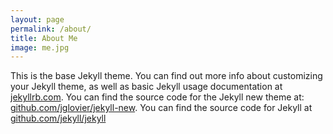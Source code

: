 ```yaml
---
layout: page
permalink: /about/
title: About Me
image: me.jpg
---
```



This is the base Jekyll theme. You can find out more info about customizing your Jekyll theme, as well as basic Jekyll usage documentation at [jekyllrb.com](http://jekyllrb.com/). You can find the source code for the Jekyll new theme at: [github.com/jglovier/jekyll-new](https://github.com/jglovier/jekyll-new). You can find the source code for Jekyll at [github.com/jekyll/jekyll](https://github.com/jekyll/jekyll)